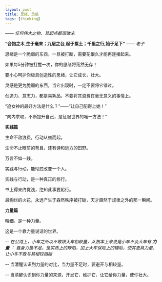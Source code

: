 ```yaml
---
layout: post
title: 思绪、灵感
tags: [thinking]
---
```


—— *任何伟大之物，其起点都很微末*
		
**“合抱之木,生于毫末；九层之台,起于累土；千里之行,始于足下”** —— *老子*

  思绪是一个脆弱的东西，一旦被打断，需要花很久才能再连接起来。
    
  如果每5分钟被打搅一次，你的思绪将荡然无存！
    
  要小心呵护你极具创造性的思绪，让它成长，壮大。
    
  灵感是更为脆弱的东西，当它出现时，一定不要将它错过。
  
  创造力、意志力，都是易耗品，不要将其浪费在毫无意义的事情上。
  
  “追女神的最好方法是什么？”——“让自己配得上她！”
  
  “向内求取，不断提升自己，是征服世界的唯一方法！”
    
**实践篇**
    
  生命不敌浪费，行动从兹而起。
    
  生命不止眼前的苟且，还有诗和远方的田野。
    
  万言不如一践。
    
  实践与行动，能彻底改变一个人。
    
  实践与行动，是一种真正的修行。
    
  书上得来终觉浅，绝知此事要躬行。
  
  最绚烂的火花，永远产生于森然秩序被打破，天才超然于规律之外的那一瞬间。

**力量篇**

  精细，是一种力量。
    
  这是一个靠力量说话的世界。
  
   --  *在公路上，小车之所以不敢跟大车相较量，从根本上来说是小车不及大车有 **力量** ： 自身力量不足，是实质上的缺陷，加上大车保险上的辅助，使其更具力量，让小车不敢与其相较相碰*
    
   --  当清醒认识到力量的对比，当力量不足时，要避开与相较量。
    
   --  当清醒认识到你力量的来源，开发它，维护它，让它给你力量，使你壮大。